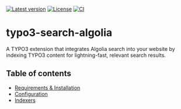 [![Latest version](https://img.shields.io/github/v/release/meine-krankenkasse/typo3-search-algolia?sort=semver)](https://github.com/meine-krankenkasse/typo3-search-algolia/releases/latest)
[![License](https://img.shields.io/github/license/meine-krankenkasse/typo3-search-algolia)](https://github.com/meine-krankenkasse/typo3-search-algolia/blob/main/LICENSE)
[![CI](https://github.com/meine-krankenkasse/typo3-search-algolia/actions/workflows/ci.yml/badge.svg)](https://github.com/meine-krankenkasse/typo3-search-algolia/actions/workflows/ci.yml)


# typo3-search-algolia
A TYPO3 extension that integrates Algolia search into your website by indexing TYPO3 content for lightning-fast, 
relevant search results.

## Table of contents
- [Requirements & Installation](Documentation/Requirements.md)
- [Configuration](Documentation/Configuration.md)
- [Indexers](Documentation/Indexers.md)

